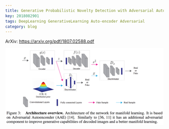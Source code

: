 ```yaml
---
title: Generative Probabilistic Novelty Detection with Adversarial Autoencoders
key: 2018082901
tags: DeepLearning GenerativeLearning Auto-encoder Adversarial
category: blog
---
```


ArXiv: https://arxiv.org/pdf/1807.02588.pdf

![](/assets/images/20180906-overview.png)